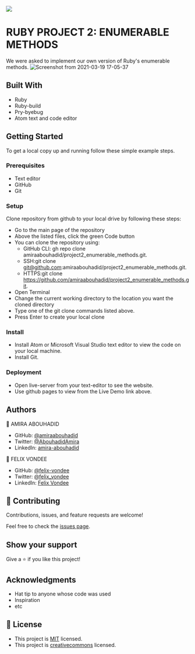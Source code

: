 ![](https://img.shields.io/badge/Microverse-blueviolet)

# RUBY PROJECT 2: ENUMERABLE METHODS

We were asked to implement our own version of Ruby's enumerable methods.
![Screenshot from 2021-03-19 17-05-37](https://user-images.githubusercontent.com/56790126/111801333-86729580-88d5-11eb-9209-67f852e9a175.png)

## Built With

- Ruby
- Ruby-build
- Pry-byebug
- Atom text and code editor

## Getting Started
To get a local copy up and running follow these simple example steps.

### Prerequisites
- Text editor
- GitHub
- Git

### Setup
Clone repository from github to your local drive by following these steps:
- Go to the main page of the repository
- Above the listed files, click the green Code button
- You can clone the repository using:
  - GitHub CLI: gh repo clone amiraabouhadid/project2_enumerable_methods.git.
  - SSH:git clone git@github.com:amiraabouhadid/project2_enumerable_methods.git.
  - HTTPS:git clone https://github.com/amiraabouhadid/project2_enumerable_methods.git.
- Open Terminal
- Change the current working directory to the location you want the cloned directory
- Type one of the git clone commands listed above.
- Press Enter to create your local clone

### Install
- Install Atom or Microsoft Visual Studio text editor to view the code on your local machine.
- Install Git.

### Deployment
- Open live-server from your text-editor to see the website.
- Use github pages to view from the Live Demo link above.

## Authors

👤 AMIRA ABOUHADID

- GitHub: [@amiraabouhadid](https://github.com/amiraabouhadid)
- Twitter: [@AbouhadidAmira](https://twitter.com/AbouhadidAmira)
- LinkedIn: [amira-abouhadid](https://linkedin.com/amira-abouhadid)

👤 FELIX VONDEE

- GitHub: [@felix-vondee](https://github.com/felix-vondee)
- Twitter: [@felix_vondee](https://twitter.com/felix_vondee)
- LinkedIn: [Felix Vondee](https://linkedin.com/)

## 🤝 Contributing

Contributions, issues, and feature requests are welcome!

Feel free to check the [issues page](https://github.com/amiraabouhadid/project2_enumerable_methods/issues).

## Show your support

Give a ⭐️ if you like this project!

## Acknowledgments

- Hat tip to anyone whose code was used
- Inspiration
- etc

## 📝 License

- This project is [MIT](https://opensource.org/licenses/MIT) licensed.
- This project is [creativecommons](https://creativecommons.org/licenses/by-nc/4.0/) licensed.
